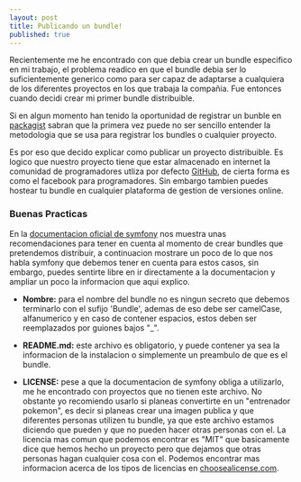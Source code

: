 ```yaml
---
layout: post
title: Publicando un bundle!
published: true
---
```


Recientemente me he encontrado con que debia crear un bundle especifico en mi trabajo, el problema readico en que el bundle debia ser lo suficientemente generico como para ser capaz de adaptarse a cualquiera de los diferentes proyectos en los que trabaja la compañia. Fue entonces cuando decidi crear mi primer bundle distribuible.

Si en algun momento han tenido la oportunidad de registrar un bunble en [packagist](https://packagist.org/) sabran que la primera vez puede no ser sencillo entender la metodologia que se usa para registrar los bundles o cualquier proyecto.

Es por eso que decido explicar como publicar un proyecto distribuible. Es logico que nuestro proyecto tiene que estar almacenado en internet la comunidad de programadores utliza por defecto [GitHub](https://github.com/), de cierta forma es como el facebook para programadores. Sin embargo tambien puedes hostear tu bundle en cualquier plataforma de gestion de versiones online.

### Buenas Practicas

En la [documentacion oficial de symfony](https://symfony.com/doc/current/bundles/best_practices.html) nos muestra unas recomendaciones para tener en cuenta al momento de crear bundles que pretendemos distribuir, a continuacion mostrare un poco de lo que nos habla symfony que debemos tener en cuenta para estos casos, sin embargo, puedes sentirte libre en ir directamente a la documentacion y ampliar un poco la informacion que aqui explico.

- **Nombre:** para el nombre del bundle no es ningun secreto que debemos terminarlo con el sufijo 'Bundle', ademas de eso debe ser camelCase, alfanumerico y en caso de contener espacios, estos deben ser reemplazados por guiones bajos "_".

- **README.md:** este archivo es obligatorio, y puede contener ya sea la informacion de la instalacion o simplemente un preambulo de que es el bundle.

- **LICENSE:** pese a que la documentacion de symfony obliga a utilizarlo, me he encontrado con proyectos que no tienen este archivo. No obstante yo recomiendo usarlo si planeas convertirte en un "entrenador pokemon", es decir si planeas crear una imagen publica y que diferentes personas utilizen tu bundle, ya que este archivo estamos diciendo que pueden y que no pueden hacer otras personas con el. La licencia mas comun que podemos encontrar es "MIT" que basicamente dice que hemos hecho un proyecto pero que dejamos que otras personas hagan cualquier cosa con el. Podemos encontrar mas informacion acerca de los tipos de licencias en [choosealicense.com](http://choosealicense.com/).
